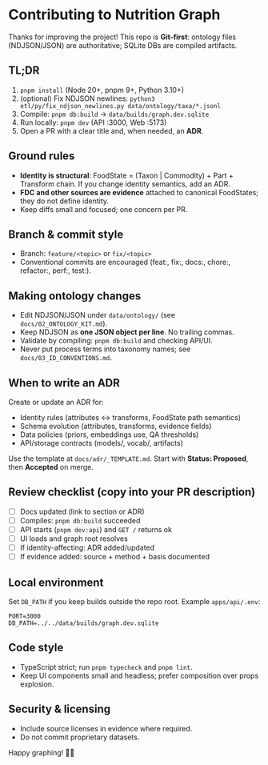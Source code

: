 # Contributing to Nutrition Graph

Thanks for improving the project! This repo is **Git-first**: ontology files (NDJSON/JSON) are authoritative; SQLite DBs are compiled artifacts.

## TL;DR
1) `pnpm install` (Node 20+, pnpm 9+, Python 3.10+)  
2) (optional) Fix NDJSON newlines: `python3 etl/py/fix_ndjson_newlines.py data/ontology/taxa/*.jsonl`  
3) Compile: `pnpm db:build` → `data/builds/graph.dev.sqlite`  
4) Run locally: `pnpm dev` (API :3000, Web :5173)  
5) Open a PR with a clear title and, when needed, an **ADR**.

## Ground rules
- **Identity is structural**: FoodState = (Taxon | Commodity) + Part + Transform chain. If you change identity semantics, add an ADR.
- **FDC and other sources are evidence** attached to canonical FoodStates; they do not define identity.
- Keep diffs small and focused; one concern per PR.

## Branch & commit style
- Branch: `feature/<topic>` or `fix/<topic>`
- Conventional commits are encouraged (feat:, fix:, docs:, chore:, refactor:, perf:, test:).

## Making ontology changes
- Edit NDJSON/JSON under `data/ontology/` (see `docs/02_ONTOLOGY_KIT.md`).
- Keep NDJSON as **one JSON object per line**. No trailing commas.
- Validate by compiling: `pnpm db:build` and checking API/UI.
- Never put process terms into taxonomy names; see `docs/03_ID_CONVENTIONS.md`.

## When to write an ADR
Create or update an ADR for:
- Identity rules (attributes ↔ transforms, FoodState path semantics)
- Schema evolution (attributes, transforms, evidence fields)
- Data policies (priors, embeddings use, QA thresholds)
- API/storage contracts (models/, vocab/, artifacts)

Use the template at `docs/adr/_TEMPLATE.md`. Start with **Status: Proposed**, then **Accepted** on merge.

## Review checklist (copy into your PR description)
- [ ] Docs updated (link to section or ADR)
- [ ] Compiles: `pnpm db:build` succeeded
- [ ] API starts (`pnpm dev:api`) and `GET /` returns ok
- [ ] UI loads and graph root resolves
- [ ] If identity-affecting: ADR added/updated
- [ ] If evidence added: source + method + basis documented

## Local environment
Set `DB_PATH` if you keep builds outside the repo root. Example `apps/api/.env`:
```
PORT=3000
DB_PATH=../../data/builds/graph.dev.sqlite
```

## Code style
- TypeScript strict; run `pnpm typecheck` and `pnpm lint`.
- Keep UI components small and headless; prefer composition over props explosion.

## Security & licensing
- Include source licenses in evidence where required.
- Do not commit proprietary datasets.

Happy graphing! 🧪🌿

